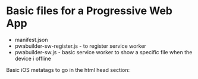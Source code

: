 # Basic files for a Progressive Web App

- manifest.json
- pwabuilder-sw-register.js - to register service worker
- pwabuilder-sw.js - basic service worker to show a specific file when the device i offline

Basic iOS metatags to go in the html head section:

<meta name="mobile-web-app-capable" content="yes">
<meta name="apple-mobile-web-app-capable" content="yes">
<meta name="start_url" content="/huset/mobil">
<meta name="apple-mobile-web-app-title" content="HUSET KBH">
<link rel="apple-touch-icon" sizes="192x192" href="img/icon.png">
<link rel="apple-touch-icon" sizes="144x144" href="img/icon@0.75x.png">
